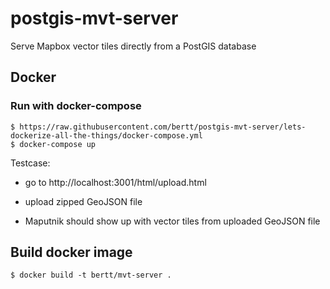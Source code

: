 # postgis-mvt-server
Serve Mapbox vector tiles directly from a PostGIS database

## Docker

### Run with docker-compose

```
$ https://raw.githubusercontent.com/bertt/postgis-mvt-server/lets-dockerize-all-the-things/docker-compose.yml
$ docker-compose up
```

Testcase: 

- go to http://localhost:3001/html/upload.html

- upload zipped GeoJSON file

- Maputnik should show up with vector tiles from uploaded GeoJSON file

## Build docker image

```
$ docker build -t bertt/mvt-server .
```


